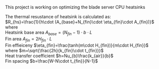 This project is working on optimizing the blade server CPU heatsinks

The thermal resustance of heatsink is calculated as: <br/>
$R_{hs}=\frac{1}{h\cdot (A_{base}+N_{fin}\cdot \eta_{fin}\cdot A_{fin})}$ <br/>
where <br/>
Heatsink base area $A_{base}=(N_{fin}-1)\cdot b\cdot L$ <br/>
Fin area $A_{fin}=2H_{fin}\cdot L$ <br/>
Fin effieiceny $\eta_{fin}=\frac{tanh(m\cdot H_{fin})}{m\cdot H_{fin}}$ where $m=\sqrt{\frac{2h}{k_{fin}\cdot t_{fin}}}$ <br/>
Heat transfer coefficient $h=Nu_{b}\frac{k_{air}}{b}$ <br/>
Fin spacing $b=\frac{W-N\cdot t_{fin}}{N-1}$


